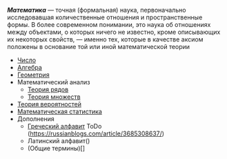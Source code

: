 ***Математика*** — точная (формальная) наука, первоначально исследовавшая количественные отношения и пространственные формы. В более современном понимании, это наука об отношениях между объектами, о которых ничего не известно, кроме описывающих их некоторых свойств, — именно тех, которые в качестве аксиом положены в основание той или иной математической теории

- [Число](number/main.md)
- [Алгебра](stub.md)
- [Геометрия](stub.md)
- Математический анализ
  - [Теория рядов](series_theory/main.md)
  - [Теория множеств](set_theory/main.md)
- [Теория вероятностей](probability_theory/main.md)
- [Математическая статистика](mathematical_statistic/main.md)
- Дополнения
    - [Греческий алфавит]() ToDo (https://russianblogs.com/article/3685308637/)
    - Латинский алфавит()
    - (Общие термины)[]

